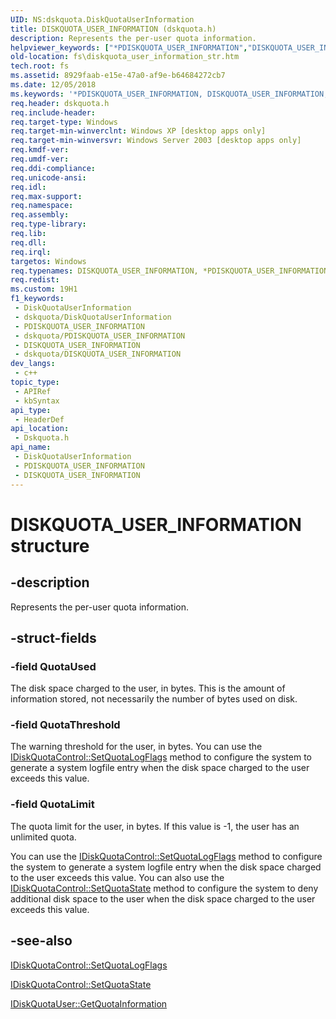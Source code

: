 ```yaml
---
UID: NS:dskquota.DiskQuotaUserInformation
title: DISKQUOTA_USER_INFORMATION (dskquota.h)
description: Represents the per-user quota information.
helpviewer_keywords: ["*PDISKQUOTA_USER_INFORMATION","DISKQUOTA_USER_INFORMATION","DISKQUOTA_USER_INFORMATION structure [Files]","PDISKQUOTA_USER_INFORMATION","PDISKQUOTA_USER_INFORMATION structure pointer [Files]","_win32_diskquota_user_information_str","base.diskquota_user_information_str","dskquota/DISKQUOTA_USER_INFORMATION","dskquota/PDISKQUOTA_USER_INFORMATION","fs.diskquota_user_information_str"]
old-location: fs\diskquota_user_information_str.htm
tech.root: fs
ms.assetid: 8929faab-e15e-47a0-af9e-b64684272cb7
ms.date: 12/05/2018
ms.keywords: '*PDISKQUOTA_USER_INFORMATION, DISKQUOTA_USER_INFORMATION, DISKQUOTA_USER_INFORMATION structure [Files], PDISKQUOTA_USER_INFORMATION, PDISKQUOTA_USER_INFORMATION structure pointer [Files], _win32_diskquota_user_information_str, base.diskquota_user_information_str, dskquota/DISKQUOTA_USER_INFORMATION, dskquota/PDISKQUOTA_USER_INFORMATION, fs.diskquota_user_information_str'
req.header: dskquota.h
req.include-header: 
req.target-type: Windows
req.target-min-winverclnt: Windows XP [desktop apps only]
req.target-min-winversvr: Windows Server 2003 [desktop apps only]
req.kmdf-ver: 
req.umdf-ver: 
req.ddi-compliance: 
req.unicode-ansi: 
req.idl: 
req.max-support: 
req.namespace: 
req.assembly: 
req.type-library: 
req.lib: 
req.dll: 
req.irql: 
targetos: Windows
req.typenames: DISKQUOTA_USER_INFORMATION, *PDISKQUOTA_USER_INFORMATION
req.redist: 
ms.custom: 19H1
f1_keywords:
 - DiskQuotaUserInformation
 - dskquota/DiskQuotaUserInformation
 - PDISKQUOTA_USER_INFORMATION
 - dskquota/PDISKQUOTA_USER_INFORMATION
 - DISKQUOTA_USER_INFORMATION
 - dskquota/DISKQUOTA_USER_INFORMATION
dev_langs:
 - c++
topic_type:
 - APIRef
 - kbSyntax
api_type:
 - HeaderDef
api_location:
 - Dskquota.h
api_name:
 - DiskQuotaUserInformation
 - PDISKQUOTA_USER_INFORMATION
 - DISKQUOTA_USER_INFORMATION
---
```


# DISKQUOTA_USER_INFORMATION structure


## -description

Represents the per-user quota information.

## -struct-fields

### -field QuotaUsed

The disk space charged to the user, in bytes. This is the amount of information stored, not necessarily the number of bytes used on disk.

### -field QuotaThreshold

The warning threshold for the user, in bytes. You can use the 
<a href="/windows/desktop/api/dskquota/nf-dskquota-idiskquotacontrol-setquotalogflags">IDiskQuotaControl::SetQuotaLogFlags</a> method to configure the system to generate a system logfile entry when the disk space charged to the user exceeds this value.

### -field QuotaLimit

The quota limit for the user, in bytes. If this value is -1, the user has an unlimited quota. 




You can use the <a href="/windows/desktop/api/dskquota/nf-dskquota-idiskquotacontrol-setquotalogflags">IDiskQuotaControl::SetQuotaLogFlags</a> method to configure the system to generate a system logfile entry when the disk space charged to the user exceeds this value. You can also use the 
<a href="/windows/desktop/api/dskquota/nf-dskquota-idiskquotacontrol-setquotastate">IDiskQuotaControl::SetQuotaState</a> method to configure the system to deny additional disk space to the user when the disk space charged to the user exceeds this value.

## -see-also

<a href="/windows/desktop/api/dskquota/nf-dskquota-idiskquotacontrol-setquotalogflags">IDiskQuotaControl::SetQuotaLogFlags</a>



<a href="/windows/desktop/api/dskquota/nf-dskquota-idiskquotacontrol-setquotastate">IDiskQuotaControl::SetQuotaState</a>



<a href="/windows/desktop/api/dskquota/nf-dskquota-idiskquotauser-getquotainformation">IDiskQuotaUser::GetQuotaInformation</a>

